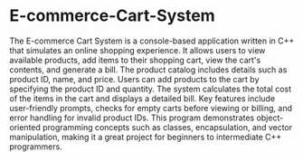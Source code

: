 # E-commerce-Cart-System


The E-commerce Cart System is a console-based application written in C++ that simulates an online shopping experience. It allows users to view available products, add items to their shopping cart, view the cart's contents, and generate a bill. The product catalog includes details such as product ID, name, and price. Users can add products to the cart by specifying the product ID and quantity. The system calculates the total cost of the items in the cart and displays a detailed bill. Key features include user-friendly prompts, checks for empty carts before viewing or billing, and error handling for invalid product IDs. This program demonstrates object-oriented programming concepts such as classes, encapsulation, and vector manipulation, making it a great project for beginners to intermediate C++ programmers.
